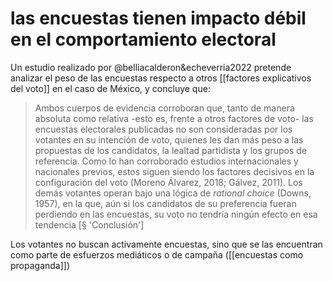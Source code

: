 # las encuestas tienen impacto débil en el comportamiento electoral
Un estudio realizado por @belliacalderon&echeverria2022 pretende analizar el peso de las encuestas respecto a otros [[factores explicativos del voto]] en el caso de México, y concluye que:

>Ambos cuerpos de evidencia corroboran que, tanto de manera absoluta como relativa -esto es, frente a otros factores de voto- las encuestas electorales publicadas no son consideradas por los votantes en su intención de voto, quienes les dan más peso a las propuestas de los candidatos, la lealtad partidista y los grupos de referencia. Como lo han corroborado estudios internacionales y nacionales previos, estos siguen siendo los factores decisivos en la configuración del voto (Moreno Álvarez, 2018; Gálvez, 2011). Los demás votantes operan bajo una lógica de _rational choice_ (Downs, 1957), en la que, aún si los candidatos de su preferencia fueran perdiendo en las encuestas, su voto no tendría ningún efecto en esa tendencia [§ 'Conclusión']

Los votantes no buscan activamente encuestas, sino que se las encuentran como parte de esfuerzos mediáticos o de campaña ([[encuestas como propaganda]])